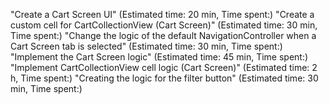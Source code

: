 "Create a Cart Screen UI" (Estimated time: 20 min, Time spent:)
"Create a custom cell for CartCollectionView (Cart Screen)" (Estimated time: 30 min, Time spent:)
"Change the logic of the default NavigationController when a Cart Screen tab is selected" (Estimated time: 30 min, Time spent:)
"Implement the Cart Screen logic" (Estimated time: 45 min, Time spent:)
"Implement CartCollectionView cell logic (Cart Screen)" (Estimated time: 2 h, Time spent:)
"Creating the logic for the filter button" (Estimated time: 30 min, Time spent:)
